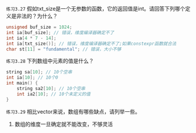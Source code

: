 `练习3.27` 假如txt_size是一个无参数的函数，它的返回值是int。请回答下列哪个定义是非法的？为什么？
```cpp
unsigned buf_size = 1024;
int ia[buf_size]; // 错误，维度编译器确定不了
int ia[4 * 7 - 14];
int ia[txt_size()]; // 错误，维度编译器确定不了;如果constexpr函数就合法
char st[11] = "fundamental"; // 错误，大小不够
```

`练习3.28` 下列数组中元素的值是什么？
```cpp
string sa[10]; // 10个空串
int ia[10]; // 10个0
int main() {
    string sa2[10]; // 10个空串
    int ia2[10]; // 10个未定义的值
}
```

`练习3.29` 相比vector来说，数组有哪些缺点，请列举一些。
1. 数组的维度一旦确定就不能改变，不够灵活